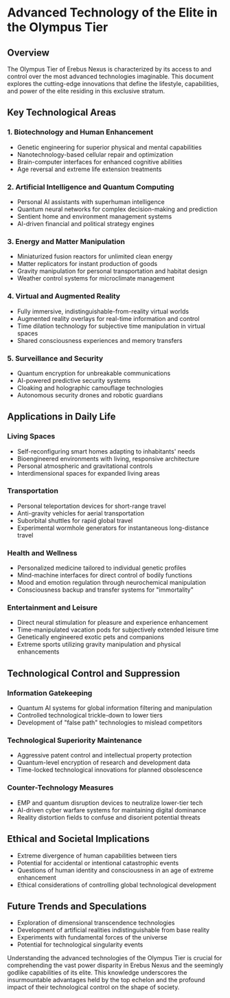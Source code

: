 # Advanced Technology of the Elite in the Olympus Tier

## Overview

The Olympus Tier of Erebus Nexus is characterized by its access to and control over the most advanced technologies imaginable. This document explores the cutting-edge innovations that define the lifestyle, capabilities, and power of the elite residing in this exclusive stratum.

## Key Technological Areas

### 1. Biotechnology and Human Enhancement

- Genetic engineering for superior physical and mental capabilities
- Nanotechnology-based cellular repair and optimization
- Brain-computer interfaces for enhanced cognitive abilities
- Age reversal and extreme life extension treatments

### 2. Artificial Intelligence and Quantum Computing

- Personal AI assistants with superhuman intelligence
- Quantum neural networks for complex decision-making and prediction
- Sentient home and environment management systems
- AI-driven financial and political strategy engines

### 3. Energy and Matter Manipulation

- Miniaturized fusion reactors for unlimited clean energy
- Matter replicators for instant production of goods
- Gravity manipulation for personal transportation and habitat design
- Weather control systems for microclimate management

### 4. Virtual and Augmented Reality

- Fully immersive, indistinguishable-from-reality virtual worlds
- Augmented reality overlays for real-time information and control
- Time dilation technology for subjective time manipulation in virtual spaces
- Shared consciousness experiences and memory transfers

### 5. Surveillance and Security

- Quantum encryption for unbreakable communications
- AI-powered predictive security systems
- Cloaking and holographic camouflage technologies
- Autonomous security drones and robotic guardians

## Applications in Daily Life

### Living Spaces

- Self-reconfiguring smart homes adapting to inhabitants' needs
- Bioengineered environments with living, responsive architecture
- Personal atmospheric and gravitational controls
- Interdimensional spaces for expanded living areas

### Transportation

- Personal teleportation devices for short-range travel
- Anti-gravity vehicles for aerial transportation
- Suborbital shuttles for rapid global travel
- Experimental wormhole generators for instantaneous long-distance travel

### Health and Wellness

- Personalized medicine tailored to individual genetic profiles
- Mind-machine interfaces for direct control of bodily functions
- Mood and emotion regulation through neurochemical manipulation
- Consciousness backup and transfer systems for "immortality"

### Entertainment and Leisure

- Direct neural stimulation for pleasure and experience enhancement
- Time-manipulated vacation pods for subjectively extended leisure time
- Genetically engineered exotic pets and companions
- Extreme sports utilizing gravity manipulation and physical enhancements

## Technological Control and Suppression

### Information Gatekeeping

- Quantum AI systems for global information filtering and manipulation
- Controlled technological trickle-down to lower tiers
- Development of "false path" technologies to mislead competitors

### Technological Superiority Maintenance

- Aggressive patent control and intellectual property protection
- Quantum-level encryption of research and development data
- Time-locked technological innovations for planned obsolescence

### Counter-Technology Measures

- EMP and quantum disruption devices to neutralize lower-tier tech
- AI-driven cyber warfare systems for maintaining digital dominance
- Reality distortion fields to confuse and disorient potential threats

## Ethical and Societal Implications

- Extreme divergence of human capabilities between tiers
- Potential for accidental or intentional catastrophic events
- Questions of human identity and consciousness in an age of extreme enhancement
- Ethical considerations of controlling global technological development

## Future Trends and Speculations

- Exploration of dimensional transcendence technologies
- Development of artificial realities indistinguishable from base reality
- Experiments with fundamental forces of the universe
- Potential for technological singularity events

Understanding the advanced technologies of the Olympus Tier is crucial for comprehending the vast power disparity in Erebus Nexus and the seemingly godlike capabilities of its elite. This knowledge underscores the insurmountable advantages held by the top echelon and the profound impact of their technological control on the shape of society.
